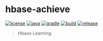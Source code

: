 # hbase-achieve

[![license](https://img.shields.io/badge/license-MIT-green.svg?style=flat&logo=github)](https://www.mit-license.org)
[![java](https://img.shields.io/badge/java-1.8-brightgreen.svg?style=flat&logo=java)](https://www.oracle.com/java/technologies/javase-downloads.html)
[![gradle](https://img.shields.io/badge/gradle-5.6.2-brightgreen.svg?style=flat&logo=gradle)](https://docs.gradle.org/5.6.2/userguide/installation.html)
[![build](https://github.com/aaric/hbase-achieve/workflows/build/badge.svg)](https://github.com/aaric/hbase-achieve/actions)
[![release](https://img.shields.io/badge/release-1.0.0-blue.svg)](https://github.com/aaric/hbase-achieve/releases)

> Hbase Learning.
